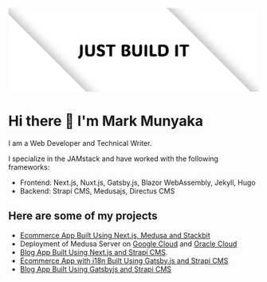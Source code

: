 ![Cover](twitter-cover.png)

# Hi there 👋 I'm Mark Munyaka

I am a Web Developer and Technical Writer.

I specialize in the JAMstack and have worked with the following frameworks:
- Frontend: Next.js, Nuxt.js, Gatsby.js, Blazor WebAssembly, Jekyll, Hugo
- Backend: Strapi CMS, Medusajs, Directus CMS

## Here are some of my projects
- [Ecommerce App Built Using Next.js, Medusa and Stackbit](https://github.com/Marktawa/medusa-stackbit-app)
- Deployment of Medusa Server on [Google Cloud](https://dev.to/markmunyaka/deploy-a-medusa-server-on-google-cloud-for-free-3i3a) and [Oracle Cloud](https://dev.to/markmunyaka/deploying-medusa-to-oracle-cloud-501e)
- [Blog App Built Using Next.js and Strapi CMS](https://github.com/Marktawa/blog-strapi). 
- [Ecommerce App with i18n Built Using Gatsby.js and Strapi CMS](https://github.com/Marktawa/tags-strapi-bluedolphin)
- [Blog App Built Using Gatsbyjs and Strapi CMS](https://github.com/Marktawa/strapi-gatsby-blog)






